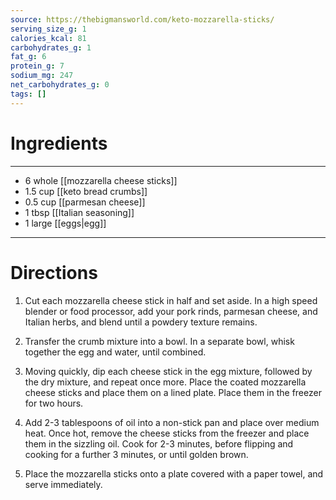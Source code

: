```yaml
---
source: https://thebigmansworld.com/keto-mozzarella-sticks/
serving_size_g: 1
calories_kcal: 81
carbohydrates_g: 1
fat_g: 6
protein_g: 7
sodium_mg: 247
net_carbohydrates_g: 0
tags: []
---
```

# Ingredients
---
- 6 whole [[mozzarella cheese sticks]]
- 1.5 cup [[keto bread crumbs]]
- 0.5 cup [[parmesan cheese]]
- 1 tbsp [[Italian seasoning]]
- 1 large [[eggs|egg]]
---

# Directions
1. Cut each mozzarella cheese stick in half and set aside. In a high speed blender or food processor, add your pork rinds, parmesan cheese, and Italian herbs, and blend until a powdery texture remains.

2. Transfer the crumb mixture into a bowl. In a separate bowl, whisk together the egg and water, until combined.

3. Moving quickly, dip each cheese stick in the egg mixture, followed by the dry mixture, and repeat once more. Place the coated mozzarella cheese sticks and place them on a lined plate. Place them in the freezer for two hours.

4. Add 2-3 tablespoons of oil into a non-stick pan and place over medium heat. Once hot, remove the cheese sticks from the freezer and place them in the sizzling oil. Cook for 2-3 minutes, before flipping and cooking for a further 3 minutes, or until golden brown.

5. Place the mozzarella sticks onto a plate covered with a paper towel, and serve immediately.

